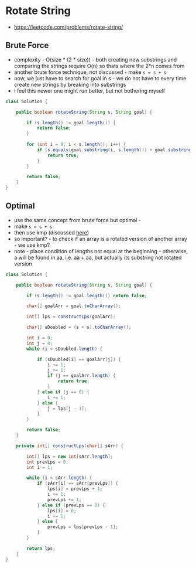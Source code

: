 # Rotate String

- https://leetcode.com/problems/rotate-string/

## Brute Force

- complexity - O(size * (2 * size)) - both creating new substrings and comparing the strings require O(n) so thats where the 2*n comes from
- another brute force technique, not discussed - make `s = s + s`
- now, we just have to search for goal in s - we do not have to every time create new strings by breaking into substrings
- i feel this newer one might run better, but not bothering myself

```java
class Solution {

    public boolean rotateString(String s, String goal) {

        if (s.length() != goal.length()) {
            return false;
        }
        
        for (int i = 0; i < s.length(); i++) {
            if (s.equals(goal.substring(i, s.length()) + goal.substring(0, i))) {
                return true;
            }
        }

        return false;
    }
}
```

## Optimal

- use the same concept from brute force but optimal - 
- make `s = s + s`
- then use kmp (discussed [here](/Strivers%20A2Z%20DSA%20Sheet/Step%2018:%20Strings/Step%2018.1/KMP%20algo%20LPS(pi)%20array.md))
- so important? - to check if an array is a rotated version of another array - we use kmp?
- note - place condition of lengths not equal at the beginning - otherwise, a will be found in aa, i.e. aa + aa, but actually its substring not rotated version

```java
class Solution {

    public boolean rotateString(String s, String goal) {

        if (s.length() != goal.length()) return false;

        char[] goalArr = goal.toCharArray();

        int[] lps = constructLps(goalArr);

        char[] sDoubled = (s + s).toCharArray();

        int i = 0;
        int j = 0;
        while (i < sDoubled.length) {

            if (sDoubled[i] == goalArr[j]) {
                i += 1;
                j += 1;
                if (j == goalArr.length) {
                    return true;
                }
            } else if (j == 0) {
                i += 1;
            } else {
                j = lps[j - 1];
            }
        }

        return false;
    }

    private int[] constructLps(char[] sArr) {

        int[] lps = new int[sArr.length];
        int prevLps = 0;
        int i = 1;

        while (i < sArr.length) {
            if (sArr[i] == sArr[prevLps]) {
                lps[i] = prevLps + 1;
                i += 1;
                prevLps += 1;
            } else if (prevLps == 0) {
                lps[i] = 0;
                i += 1;
            } else {
                prevLps = lps[prevLps - 1];
            }
        }

        return lps;
    }
}
```
